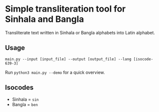 # Simple transliteration tool for Sinhala and Bangla

Transliterate text written in Sinhala or Bangla alphabets into Latin alphabet. 


## Usage

`main.py --input [input_file] --output [output_file] --lang [isocode-639-3] `

Run  `python3 main.py --demo` for a quick overview.

## Isocodes

- Sinhala = `sin`
- Bangla = `ben`